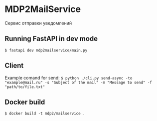 # MDP2MailService

Сервис отправки уведомлений

## Running FastAPI in dev mode

`$ fastapi dev mdp2mailservice/main.py`

## Client

Example comand for send:
`$ python ./cli.py send-async -to "example@mail.ru" -s "Subject of the mail" -m "Message to send" -f "path/to/file.txt"`

## Docker build

`$ docker build -t mdp2/mailservice .`
